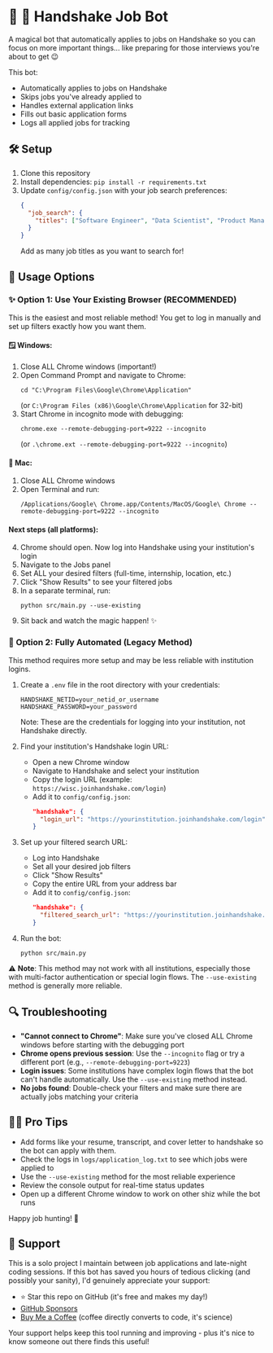 # 🤖 🤝 Handshake Job Bot

A magical bot that automatically applies to jobs on Handshake so you can focus on more important things... like preparing for those interviews you're about to get 😉

This bot: 

- Automatically applies to jobs on Handshake
- Skips jobs you've already applied to
- Handles external application links
- Fills out basic application forms
- Logs all applied jobs for tracking

## 🛠️ Setup

1. Clone this repository
2. Install dependencies: `pip install -r requirements.txt`
3. Update `config/config.json` with your job search preferences:
   ```json
   {
     "job_search": {
       "titles": ["Software Engineer", "Data Scientist", "Product Manager"]
     }
   }
   ```
   Add as many job titles as you want to search for!

## 🚀 Usage Options

### ✨ Option 1: Use Your Existing Browser (RECOMMENDED)

This is the easiest and most reliable method! You get to log in manually and set up filters exactly how you want them.

#### 🪟 Windows:
1. Close ALL Chrome windows (important!)
2. Open Command Prompt and navigate to Chrome:
   ```
   cd "C:\Program Files\Google\Chrome\Application"
   ```
   (or `C:\Program Files (x86)\Google\Chrome\Application` for 32-bit)
3. Start Chrome in incognito mode with debugging:
   ```
   chrome.exe --remote-debugging-port=9222 --incognito
   ```
   (or `.\chrome.ext --remote-debugging-port=9222 --incognito`)

#### 🍎 Mac:
1. Close ALL Chrome windows
2. Open Terminal and run:
   ```
   /Applications/Google\ Chrome.app/Contents/MacOS/Google\ Chrome --remote-debugging-port=9222 --incognito
   ```

#### Next steps (all platforms):
4. Chrome should open. Now log into Handshake using your institution's login
5. Navigate to the Jobs panel
6. Set ALL your desired filters (full-time, internship, location, etc.)
7. Click "Show Results" to see your filtered jobs
8. In a separate terminal, run:
   ```
   python src/main.py --use-existing
   ```
9. Sit back and watch the magic happen! ✨

### 🤔 Option 2: Fully Automated (Legacy Method)

This method requires more setup and may be less reliable with institution logins.

1. Create a `.env` file in the root directory with your credentials:
   ```
   HANDSHAKE_NETID=your_netid_or_username
   HANDSHAKE_PASSWORD=your_password
   ```
   Note: These are the credentials for logging into your institution, not Handshake directly.

2. Find your institution's Handshake login URL:
   - Open a new Chrome window
   - Navigate to Handshake and select your institution
   - Copy the login URL (example: `https://wisc.joinhandshake.com/login`)
   - Add it to `config/config.json`:
     ```json
     "handshake": {
       "login_url": "https://yourinstitution.joinhandshake.com/login"
     }
     ```

3. Set up your filtered search URL:
   - Log into Handshake
   - Set all your desired job filters
   - Click "Show Results"
   - Copy the entire URL from your address bar
   - Add it to `config/config.json`:
     ```json
     "handshake": {
       "filtered_search_url": "https://yourinstitution.joinhandshake.com/stu/postings?page=1&per_page=25&employment_type_names%5B%5D=Full-Time&..."
     }
     ```

4. Run the bot:
   ```
   python src/main.py
   ```

⚠️ **Note**: This method may not work with all institutions, especially those with multi-factor authentication or special login flows. The `--use-existing` method is generally more reliable.

## 🔍 Troubleshooting

- **"Cannot connect to Chrome"**: Make sure you've closed ALL Chrome windows before starting with the debugging port
- **Chrome opens previous session**: Use the `--incognito` flag or try a different port (e.g., `--remote-debugging-port=9223`)
- **Login issues**: Some institutions have complex login flows that the bot can't handle automatically. Use the `--use-existing` method instead.
- **No jobs found**: Double-check your filters and make sure there are actually jobs matching your criteria


## 🧙‍♂️ Pro Tips

- Add forms like your resume, transcript, and cover letter to handshake so the bot can apply with them.
- Check the logs in `logs/application_log.txt` to see which jobs were applied to
- Use the `--use-existing` method for the most reliable experience
- Review the console output for real-time status updates
- Open up a different Chrome window to work on other shiz while the bot runs 

Happy job hunting! 🎯 


## 💪 Support

This is a solo project I maintain between job applications and late-night coding sessions. If this bot has saved you hours of tedious clicking (and possibly your sanity), I'd genuinely appreciate your support:

- ⭐ Star this repo on GitHub (it's free and makes my day!)
- [GitHub Sponsors](https://github.com/sponsors/nranabhat)
- [Buy Me a Coffee](https://buymeacoffee.com/nranabhat) (coffee directly converts to code, it's science)

Your support helps keep this tool running and improving - plus it's nice to know someone out there finds this useful!